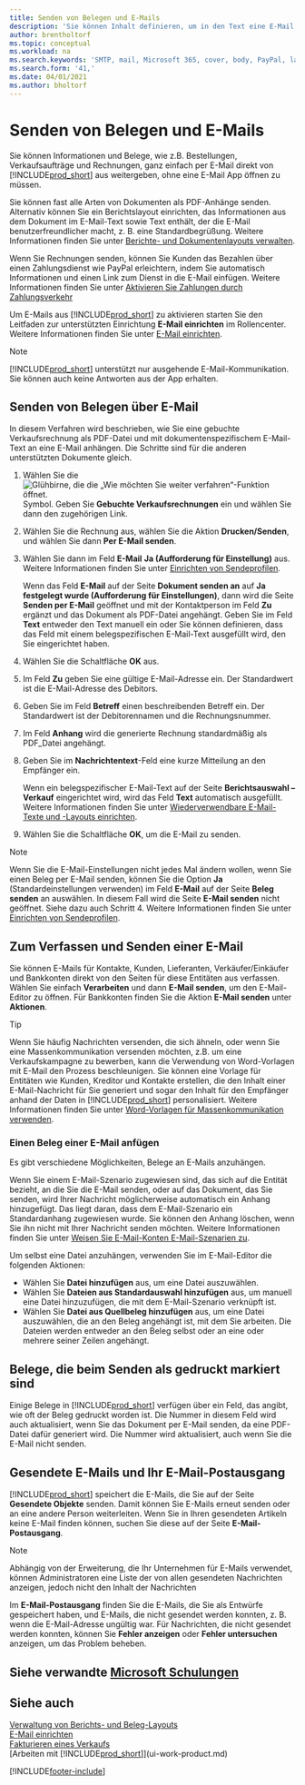 ```yaml
---
title: Senden von Belegen und E-Mails
description: 'Sie können Inhalt definieren, um in den Text eine E-Mail beispielsweise ein PayPal-Link einzufügen. Bestellanforderungen können auch Belege an eine E-Mail-Nachricht angehängt werden.'
author: brentholtorf
ms.topic: conceptual
ms.workload: na
ms.search.keywords: 'SMTP, mail, Microsoft 365, cover, body, PayPal, layout'
ms.search.form: '41,'
ms.date: 04/01/2021
ms.author: bholtorf
---
```

# Senden von Belegen und E-Mails

Sie können Informationen und Belege, wie z.B. Bestellungen, Verkaufsaufträge und Rechnungen, ganz einfach per E-Mail direkt von [!INCLUDE[prod_short](includes/prod_short.md)] aus weitergeben, ohne eine E-Mail App öffnen zu müssen.  

Sie können fast alle Arten von Dokumenten als PDF-Anhänge senden. Alternativ können Sie ein Berichtslayout einrichten, das Informationen aus dem Dokument im E-Mail-Text sowie Text enthält, der die E-Mail benutzerfreundlicher macht, z. B. eine Standardbegrüßung. Weitere Informationen finden Sie unter [Berichte- und Dokumentenlayouts verwalten](ui-manage-report-layouts.md).

Wenn Sie Rechnungen senden, können Sie Kunden das Bezahlen über einen Zahlungsdienst wie PayPal erleichtern, indem Sie automatisch Informationen und einen Link zum Dienst in die E-Mail einfügen. Weitere Informationen finden Sie unter [Aktivieren Sie Zahlungen durch Zahlungsverkehr](sales-how-enable-payment-service-extensions.md)

Um E-Mails aus [!INCLUDE[prod_short](includes/prod_short.md)] zu aktivieren starten Sie den Leitfaden zur unterstützten Einrichtung **E-Mail einrichten** im Rollencenter. Weitere Informationen finden Sie unter [E-Mail einrichten](admin-how-setup-email.md).

> [!NOTE]
> [!INCLUDE[prod_short](includes/prod_short.md)] unterstützt nur ausgehende E-Mail-Kommunikation. Sie können auch keine Antworten aus der App erhalten.

## Senden von Belegen über E-Mail

In diesem Verfahren wird beschrieben, wie Sie eine gebuchte Verkaufsrechnung als PDF-Datei und mit dokumentenspezifischem E-Mail-Text an eine E-Mail anhängen. Die Schritte sind für die anderen unterstützten Dokumente gleich.

1. Wählen Sie die ![Glühbirne, die die „Wie möchten Sie weiter verfahren“-Funktion öffnet.](media/ui-search/search_small.png "Tell me-Funktion") Symbol. Geben Sie **Gebuchte Verkaufsrechnungen** ein und wählen Sie dann den zugehörigen Link.
2. Wählen Sie die Rechnung aus, wählen Sie die Aktion **Drucken/Senden**, und wählen Sie dann **Per E-Mail senden**.
3. Wählen Sie dann im Feld **E-Mail** **Ja (Aufforderung für Einstellung)** aus. Weitere Informationen finden Sie unter [Einrichten von Sendeprofilen](sales-how-setup-document-send-profiles.md).

    Wenn das Feld **E-Mail** auf der Seite **Dokument senden an** auf **Ja festgelegt wurde (Aufforderung für Einstellungen)**, dann wird die Seite **Senden per E-Mail** geöffnet und mit der Kontaktperson im Feld **Zu** ergänzt und das Dokument als PDF-Datei angehängt. Geben Sie im Feld **Text** entweder den Text manuell ein oder Sie können definieren, dass das Feld mit einem belegspezifischen E-Mail-Text ausgefüllt wird, den Sie eingerichtet haben.

4. Wählen Sie die Schaltfläche **OK** aus.
5. Im Feld **Zu** geben Sie eine gültige E-Mail-Adresse ein. Der Standardwert ist die E-Mail-Adresse des Debitors.
6. Geben Sie im Feld **Betreff** einen beschreibenden Betreff ein. Der Standardwert ist der Debitorennamen und die Rechnungsnummer.
7. Im Feld **Anhang** wird die generierte Rechnung standardmäßig als PDF\_Datei angehängt.
8. Geben Sie im **Nachrichtentext**-Feld eine kurze Mitteilung an den Empfänger ein.

    Wenn ein belegspezifischer E-Mail-Text auf der Seite **Berichtsauswahl – Verkauf** eingerichtet wird, wird das Feld **Text** automatisch ausgefüllt. Weitere Informationen finden Sie unter [Wiederverwendbare E-Mail-Texte und -Layouts einrichten](admin-how-setup-email.md#set-up-reusable-email-texts-and-layouts).
9. Wählen Sie die Schaltfläche **OK**, um die E-Mail zu senden.

> [!NOTE]  
> Wenn Sie die E-Mail-Einstellungen nicht jedes Mal ändern wollen, wenn Sie einen Beleg per E-Mail senden, können Sie die Option **Ja** (Standardeinstellungen verwenden) im Feld **E-Mail** auf der Seite **Beleg senden** an auswählen. In diesem Fall wird die Seite **E-Mail senden** nicht geöffnet. Siehe dazu auch Schritt 4. Weitere Informationen finden Sie unter [Einrichten von Sendeprofilen](sales-how-setup-document-send-profiles.md).  

## Zum Verfassen und Senden einer E-Mail

Sie können E-Mails für Kontakte, Kunden, Lieferanten, Verkäufer/Einkäufer und Bankkonten direkt von den Seiten für diese Entitäten aus verfassen. Wählen Sie einfach **Verarbeiten** und dann **E-Mail senden**, um den E-Mail-Editor zu öffnen. Für Bankkonten finden Sie die Aktion **E-Mail senden** unter **Aktionen**.

> [!TIP]
> Wenn Sie häufig Nachrichten versenden, die sich ähneln, oder wenn Sie eine Massenkommunikation versenden möchten, z.B. um eine Verkaufskampagne zu bewerben, kann die Verwendung von Word-Vorlagen mit E-Mail den Prozess beschleunigen. Sie können eine Vorlage für Entitäten wie Kunden, Kreditor und Kontakte erstellen, die den Inhalt einer E-Mail-Nachricht für Sie generiert und sogar den Inhalt für den Empfänger anhand der Daten in [!INCLUDE[prod_short](includes/prod_short.md)] personalisiert. Weitere Informationen finden Sie unter [Word-Vorlagen für Massenkommunikation verwenden](ui-mail-merge.md).  

### Einen Beleg einer E-Mail anfügen

Es gibt verschiedene Möglichkeiten, Belege an E-Mails anzuhängen.

Wenn Sie einem E-Mail-Szenario zugewiesen sind, das sich auf die Entität bezieht, an die Sie die E-Mail senden, oder auf das Dokument, das Sie senden, wird Ihrer Nachricht möglicherweise automatisch ein Anhang hinzugefügt. Das liegt daran, dass dem E-Mail-Szenario ein Standardanhang zugewiesen wurde. Sie können den Anhang löschen, wenn Sie ihn nicht mit Ihrer Nachricht senden möchten. Weitere Informationen finden Sie unter [Weisen Sie E-Mail-Konten E-Mail-Szenarien zu](admin-how-setup-email.md#assign-email-scenarios-to-email-accounts). 

Um selbst eine Datei anzuhängen, verwenden Sie im E-Mail-Editor die folgenden Aktionen:

* Wählen Sie **Datei hinzufügen** aus, um eine Datei auszuwählen.
* Wählen Sie **Dateien aus Standardauswahl hinzufügen** aus, um manuell eine Datei hinzuzufügen, die mit dem E-Mail-Szenario verknüpft ist.
* Wählen Sie **Datei aus Quellbeleg hinzufügen** aus, um eine Datei auszuwählen, die an den Beleg angehängt ist, mit dem Sie arbeiten. Die Dateien werden entweder an den Beleg selbst oder an eine oder mehrere seiner Zeilen angehängt.

## Belege, die beim Senden als gedruckt markiert sind

Einige Belege in [!INCLUDE[prod_short](includes/prod_short.md)] verfügen über ein Feld, das angibt, wie oft der Beleg gedruckt worden ist. Die Nummer in diesem Feld <!--"that field?" need a name...--> wird auch aktualisiert, wenn Sie das Dokument per E-Mail senden, da eine PDF-Datei dafür generiert wird. Die Nummer wird aktualisiert, auch wenn Sie die E-Mail nicht senden. <!--guessing this is because emails are technically reports, so the counter bumps up whenever someone creates an email. Need to verify.-->

## Gesendete E-Mails und Ihr E-Mail-Postausgang

[!INCLUDE[prod_short](includes/prod_short.md)] speichert die E-Mails, die Sie auf der Seite **Gesendete Objekte** senden. Damit können Sie E-Mails erneut senden oder an eine andere Person weiterleiten. Wenn Sie in Ihren gesendeten Artikeln keine E-Mail finden können, suchen Sie diese auf der Seite **E-Mail-Postausgang**. 

> [!NOTE]
> Abhängig von der Erweiterung, die Ihr Unternehmen für E-Mails verwendet, können Administratoren eine Liste der von allen gesendeten Nachrichten anzeigen, jedoch nicht den Inhalt der Nachrichten

Im **E-Mail-Postausgang** finden Sie die E-Mails, die Sie als Entwürfe gespeichert haben, und E-Mails, die nicht gesendet werden konnten, z. B. wenn die E-Mail-Adresse ungültig war. Für Nachrichten, die nicht gesendet werden konnten, können Sie **Fehler anzeigen** oder **Fehler untersuchen** anzeigen, um das Problem beheben.  

## Siehe verwandte [Microsoft Schulungen](/training/modules/set-up-email/)

## Siehe auch

[Verwaltung von Berichts- und Beleg-Layouts](ui-manage-report-layouts.md)  
[E-Mail einrichten](admin-how-setup-email.md)  
[Fakturieren eines Verkaufs](sales-how-invoice-sales.md)  
[Arbeiten mit [!INCLUDE[prod_short](includes/prod_short.md)]](ui-work-product.md)


[!INCLUDE[footer-include](includes/footer-banner.md)]
